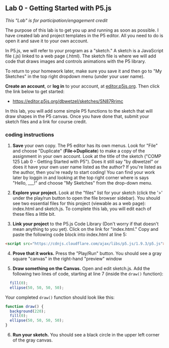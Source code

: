 <link href="../markdown.css" rel="stylesheet"></link> 

## Lab 0 - Getting Started with P5.js

*This "Lab" is for participation/engagement credit*

The purpose of this lab is to get you up and running as soon as possible. I have created lab and project templates in the P5 editor. All you need to do is open it and save it to your own account.

In P5.js, we will refer to your program as a "sketch." A sketch is a JavaScript file (.js) linked to a web page (.html). The sketch file is where we will add code that draws images and controls animations with the P5 library.

To return to your homework later, make sure you save it and then go to "My Sketches" in the top right dropdown menu (under your user name).

**Create an account**, or **log in** to your account, at <a href="https://editor.p5js.org" target="_blank">editor.p5js.org</a>. Then click the link below to get started:

* <a href="https://editor.p5js.org/dbwetzel/sketches/SN87Rrjmc" target="_blank">https://editor.p5js.org/dbwetzel/sketches/SN87Rrjmc</a>

In this lab, you will add some simple P5 functions to the sketch that will draw shapes in the P5 canvas. Once you have done that, submit your sketch files and a link for course credit.

### coding instructions

1. **Save** your own copy. The P5 editor has its own menus. Look for "File" and choose "Duplicate" (**File->Duplicate**) to make a copy of the assignment in your own account. Look at the title of the sketch ("COMP 125 Lab 0 - Getting Started with P5"). Does it still say "by dbwetzel" or does it have your own user name listed as the author? If you're listed as the author, then you're ready to start coding! You can find your work later by loggin in and looking at the top right corner where is says "Hello, ___!" and choose "My Sketches" from the drop-down menu.

2. **Explore your project.** Look at the "files" list for your sketch (click the '>' under the play/run button to open the file browser sidebar). You should see two essential files for this project (viewable as a web page): index.html and sketch.js. To complete this lab, you will edit each of these files a little bit.

3. **Link your project** to the P5.js Code Library (Don't worry if that doesn't mean anything to you yet). Click on the link for "index.html." Copy and paste the following code block into index.html at line 5:
``` html
<script src="https://cdnjs.cloudflare.com/ajax/libs/p5.js/1.9.3/p5.js"></script>
```
4. **Prove that it works.** Press the "Play/Run" button. You should see a gray square "canvas" in the right-hand "preview" window

5. **Draw something on the Canvas.** Open and edit sketch.js. Add the following two lines of code, starting at line 7 (inside the `draw()` function):
``` javascript
  fill(0);
  ellipse(50, 50, 50, 50);
```
Your completed `draw()` function should look like this:
``` javascript
function draw() {
  background(220);
  fill(0);
  ellipse(50, 50, 50, 50);
}
```

6. **Run your sketch.** You should see a black circle in the upper left corner of the gray canvas.

